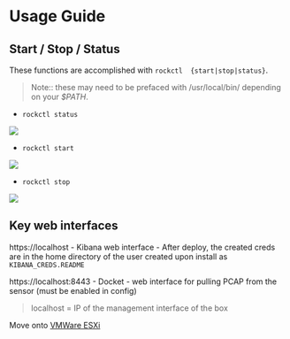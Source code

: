 # Usage Guide

## Start / Stop / Status

These functions are accomplished with `rockctl  {start|stop|status}`.

> Note:: these may need to be prefaced with /usr/local/bin/ depending on your _$PATH_.

- `rockctl status`

![](https://asciinema.org/a/z9qgFqFTr9HoeSMpX2gKWXqng.png)

- `rockctl start`

![](https://asciinema.org/a/QAxK2iiWEw2bFRKUc5JFri3n9.png)

- `rockctl stop`

![](https://asciinema.org/a/ME56ahRQrj3qmrynGzCc47GyM.png)

## Key web interfaces

https://localhost - Kibana web interface - After deploy, the created creds are in the home directory of the user created upon install as `KIBANA_CREDS.README`<br />  

https://localhost:8443 - Docket - web interface for pulling PCAP from the sensor (must be enabled in config)

> localhost = IP of the management interface of the box  

Move onto [VMWare ESXi](../vmware/README.md)
